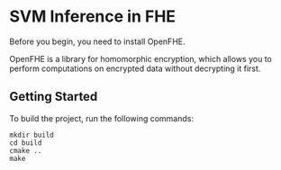 # SVM Inference in FHE 

Before you begin, you need to install OpenFHE.

OpenFHE is a library for homomorphic encryption, which allows you to perform computations on encrypted data without decrypting it first. 

## Getting Started

To build the project, run the following commands:

```
mkdir build
cd build
cmake ..
make
```
